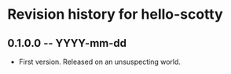 # Revision history for hello-scotty

## 0.1.0.0 -- YYYY-mm-dd

* First version. Released on an unsuspecting world.
